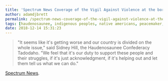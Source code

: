 ```yaml
---
title: 'Spectrum News Coverage of the Vigil Against Violence at the border'
author: adamdjbrett
permalink: /spectrum-news-coverage-of-the-vigil-against-violence-at-the-border/
tags: [haudenosaunee, indigenous peoples, native americans, peacemaker, sovereignty]
date: 2018-12-14 15:31:23
---
```

> "It seems like it's getting worse and our country is divided on the whole issue," said Sidney Hill, the Haudenosaunee Confederacy Tadodaho. "We feel that it's our duty to support these people and their struggles, if it's just acknowledgment, if it's helping out and let them tell us what we can do."

[Spectrum News](https://spectrumlocalnews.com/nys/central-ny/news/2018/12/01/vigil-against-violence-at-the-border?cid=share_fb&fbclid=IwAR05kY5HBssE0wZ6ce3ODJLucoQkcyKtUHDirTxahOJWqnG28wLHCNbTGnE).

